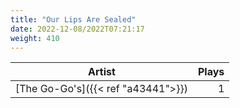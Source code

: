 ```yaml
---
title: "Our Lips Are Sealed"
date: 2022-12-08/2022T07:21:17
weight: 410
---
```




 Artist | Plays 
----- | -----:
[The Go-Go's]({{< ref "a43441">}}) | 1
